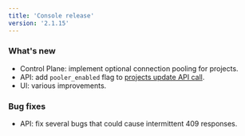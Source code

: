 ```yaml
---
title: 'Console release'
version: '2.1.15'
---
```


### What's new

- Control Plane: implement optional connection pooling for projects.
- API: add `pooler_enabled` flag to [projects update API call](https://console.neon.tech/api-docs#operations-Project-updateProject).
- UI: various improvements.

### Bug fixes

- API: fix several bugs that could cause intermittent 409 responses.
